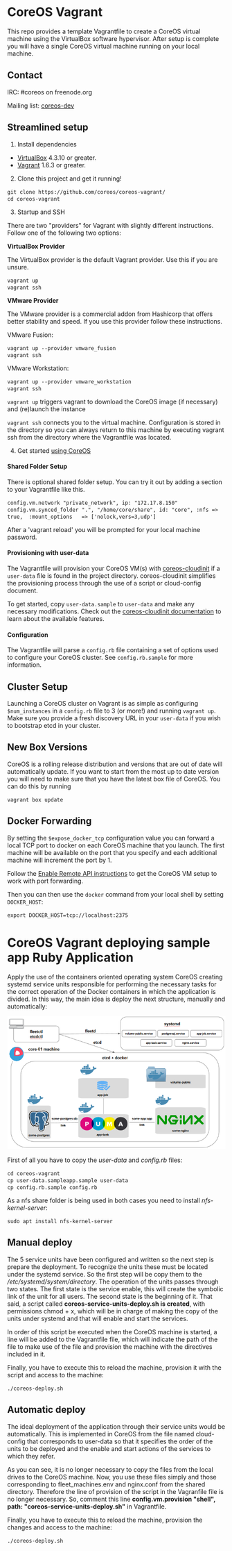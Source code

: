 # CoreOS Vagrant

This repo provides a template Vagrantfile to create a CoreOS virtual machine using the VirtualBox software hypervisor.
After setup is complete you will have a single CoreOS virtual machine running on your local machine.

## Contact
IRC: #coreos on freenode.org

Mailing list: [coreos-dev](https://groups.google.com/forum/#!forum/coreos-dev)

## Streamlined setup

1) Install dependencies

* [VirtualBox][virtualbox] 4.3.10 or greater.
* [Vagrant][vagrant] 1.6.3 or greater.

2) Clone this project and get it running!

```
git clone https://github.com/coreos/coreos-vagrant/
cd coreos-vagrant
```

3) Startup and SSH

There are two "providers" for Vagrant with slightly different instructions.
Follow one of the following two options:

**VirtualBox Provider**

The VirtualBox provider is the default Vagrant provider. Use this if you are unsure.

```
vagrant up
vagrant ssh
```

**VMware Provider**

The VMware provider is a commercial addon from Hashicorp that offers better stability and speed.
If you use this provider follow these instructions.

VMware Fusion:
```
vagrant up --provider vmware_fusion
vagrant ssh
```

VMware Workstation:
```
vagrant up --provider vmware_workstation
vagrant ssh
```

``vagrant up`` triggers vagrant to download the CoreOS image (if necessary) and (re)launch the instance

``vagrant ssh`` connects you to the virtual machine.
Configuration is stored in the directory so you can always return to this machine by executing vagrant ssh from the directory where the Vagrantfile was located.

4) Get started [using CoreOS][using-coreos]

[virtualbox]: https://www.virtualbox.org/
[vagrant]: https://www.vagrantup.com/downloads.html
[using-coreos]: http://coreos.com/docs/using-coreos/

#### Shared Folder Setup

There is optional shared folder setup.
You can try it out by adding a section to your Vagrantfile like this.

```
config.vm.network "private_network", ip: "172.17.8.150"
config.vm.synced_folder ".", "/home/core/share", id: "core", :nfs => true,  :mount_options   => ['nolock,vers=3,udp']
```

After a 'vagrant reload' you will be prompted for your local machine password.

#### Provisioning with user-data

The Vagrantfile will provision your CoreOS VM(s) with [coreos-cloudinit][coreos-cloudinit] if a `user-data` file is found in the project directory.
coreos-cloudinit simplifies the provisioning process through the use of a script or cloud-config document.

To get started, copy `user-data.sample` to `user-data` and make any necessary modifications.
Check out the [coreos-cloudinit documentation][coreos-cloudinit] to learn about the available features.

[coreos-cloudinit]: https://github.com/coreos/coreos-cloudinit

#### Configuration

The Vagrantfile will parse a `config.rb` file containing a set of options used to configure your CoreOS cluster.
See `config.rb.sample` for more information.

## Cluster Setup

Launching a CoreOS cluster on Vagrant is as simple as configuring `$num_instances` in a `config.rb` file to 3 (or more!) and running `vagrant up`.
Make sure you provide a fresh discovery URL in your `user-data` if you wish to bootstrap etcd in your cluster.

## New Box Versions

CoreOS is a rolling release distribution and versions that are out of date will automatically update.
If you want to start from the most up to date version you will need to make sure that you have the latest box file of CoreOS. You can do this by running
```
vagrant box update
```


## Docker Forwarding

By setting the `$expose_docker_tcp` configuration value you can forward a local TCP port to docker on
each CoreOS machine that you launch. The first machine will be available on the port that you specify
and each additional machine will increment the port by 1.

Follow the [Enable Remote API instructions][coreos-enabling-port-forwarding] to get the CoreOS VM setup to work with port forwarding.

[coreos-enabling-port-forwarding]: https://coreos.com/docs/launching-containers/building/customizing-docker/#enable-the-remote-api-on-a-new-socket

Then you can then use the `docker` command from your local shell by setting `DOCKER_HOST`:

    export DOCKER_HOST=tcp://localhost:2375

# CoreOS Vagrant deploying sample app Ruby Application

Apply the use of the containers oriented operating system CoreOS creating systemd service units responsible for performing the necessary tasks for the correct operation of the Docker containers in which the application is divided. In this way, the main idea is deploy the next structure, manually and automatically:

![alt tag](https://github.com/carmelocuenca/csantana_project/blob/master/tfm_doc/images/figures/coreosdiagram.png?raw=true)

First of all you have to copy the *user-data* and *config.rb* files:

    cd coreos-vagrant
    cp user-data.sampleapp.sample user-data
    cp config.rb.sample config.rb

As a nfs share folder is being used in both cases you need to install *nfs-kernel-server*:

    sudo apt install nfs-kernel-server

## Manual deploy

The 5 service units have been configured and written so the next step is prepare the deployment. To recognize the units these must be located under the systemd service. So the first step will be copy them to the */etc/systemd/system/directory*. The operation of the units passes through two states. The first state is the service enable, this will create the symbolic link of the unit for all users. The second state is the beginning of it.
That said, a script called **coreos-service-units-deploy.sh is created**, with permissions chmod + x, which will be in charge of making the copy of the units under systemd and that will enable and start the services.

In order of this script be executed when the CoreOS machine is started, a line will be added to the Vagrantfile file, which will indicate the path of the file to make use of the file and provision the machine with the directives included in it.

Finally, you have to execute this to reload the machine, provision it with the script and access to the machine:

    ./coreos-deploy.sh

## Automatic deploy

The ideal deployment of the application through their service units would be automatically. This is implemented in CoreOS from the file named cloud-config that corresponds to user-data so that it specifies the order of the units to be deployed and the enable and start actions of the services to which they refer.

As you can see, it is no longer necessary to copy the files from the local drives to the CoreOS machine. Now, you use these files simply and those corresponding to fleet_machines.env and nginx.conf from the shared directory. Therefore the line of provision of the script in the Vagranfile file is no longer necessary. So, comment this line **config.vm.provision "shell", path: "coreos-service-units-deploy.sh"** in Vagrantfile.

Finally, you have to execute this to reload the machine, provision the changes and access to the machine:

    ./coreos-deploy.sh
